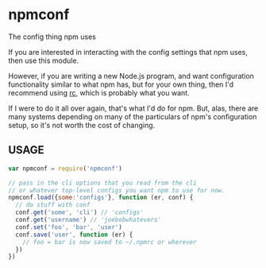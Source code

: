 # npmconf

The config thing npm uses

If you are interested in interacting with the config settings that npm
uses, then use this module.

However, if you are writing a new Node.js program, and want
configuration functionality similar to what npm has, but for your
own thing, then I'd recommend using [rc](https://github.com/dominictarr/rc),
which is probably what you want.

If I were to do it all over again, that's what I'd do for npm.  But,
alas, there are many systems depending on many of the particulars of
npm's configuration setup, so it's not worth the cost of changing.

## USAGE

```javascript
var npmconf = require('npmconf')

// pass in the cli options that you read from the cli
// or whatever top-level configs you want npm to use for now.
npmconf.load({some:'configs'}, function (er, conf) {
  // do stuff with conf
  conf.get('some', 'cli') // 'configs'
  conf.get('username') // 'joebobwhatevers'
  conf.set('foo', 'bar', 'user')
  conf.save('user', function (er) {
    // foo = bar is now saved to ~/.npmrc or wherever
  })
})
```
